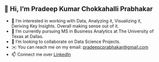 ## 👋 Hi, I’m Pradeep Kumar Chokkahalli Prabhakar  
- 👀 I’m interested in working with Data, Analyzing it, Visualizing it, Deriving Key Insights. Overall making sense out of it.
- 🌱 I’m currently pursuing MS in Business Analytics at The University of Texas at Dallas.
- 💞️ I’m looking to collaborate on Data Science Projects.
- ✉️ You can reach me on my email: [pradeepcprabhakar@gmail.com](https://mail.google.com/mail/u/0/#inbox?compose=VpCqJPtmwwxWtJVcqNhQtTtHgtFPhNgczWkWgmsjmtGQzbNgZvMFbNgSncrdMcfpGlBDwtg)
- 📫 Connect me over [LinkedIn](https://www.linkedin.com/in/pradeepkcprabhakar/)

